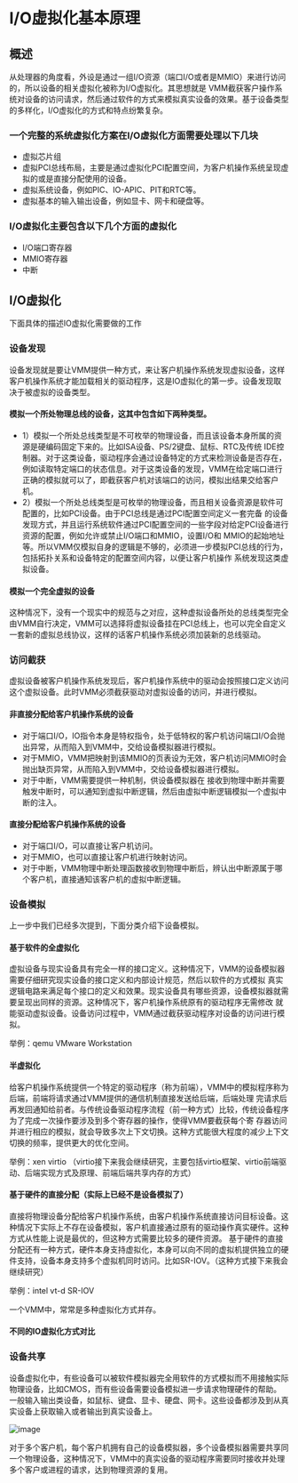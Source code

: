 # I/O虚拟化基本原理

## 概述
从处理器的角度看，外设是通过一组I/O资源（端口I/O或者是MMIO）来进行访问的，所以设备的相关虚拟化被称为I/O虚拟化。其思想就是 VMM截获客户操作系统对设备的访问请求，然后通过软件的方式来模拟真实设备的效果。基于设备类型的多样化，I/O虚拟化的方式和特点纷繁复杂。

### 一个完整的系统虚拟化方案在I/O虚拟化方面需要处理以下几块
* 虚拟芯片组
* 虚拟PCI总线布局，主要是通过虚拟化PCI配置空间，为客户机操作系统呈现虚拟的或是直接分配使用的设备。
* 虚拟系统设备，例如PIC、IO-APIC、PIT和RTC等。
* 虚拟基本的输入输出设备，例如显卡、网卡和硬盘等。

### I/O虚拟化主要包含以下几个方面的虚拟化
* I/O端口寄存器
* MMIO寄存器
* 中断

## I/O虚拟化
下面具体的描述IO虚拟化需要做的工作

### 设备发现
设备发现就是要让VMM提供一种方式，来让客户机操作系统发现虚拟设备，这样客户机操作系统才能加载相关的驱动程序，这是IO虚拟化的第一步。设备发现取决于被虚拟的设备类型。

#### 模拟一个所处物理总线的设备，这其中包含如下两种类型。

* 1）模拟一个所处总线类型是不可枚举的物理设备，而且该设备本身所属的资源是硬编码固定下来的。比如ISA设备、PS/2键盘、鼠标、RTC及传统 IDE控制器。对于这类设备，驱动程序会通过设备特定的方式来检测设备是否存在，例如读取特定端口的状态信息。对于这类设备的发现，VMM在给定端口进行 正确的模拟就可以了，即截获客户机对该端口的访问，模拟出结果交给客户机。
* 2）模拟一个所处总线类型是可枚举的物理设备，而且相关设备资源是软件可配置的，比如PCI设备。由于PCI总线是通过PCI配置空间定义一套完备 的设备发现方式，并且运行系统软件通过PCI配置空间的一些字段对给定PCI设备进行资源的配置，例如允许或禁止I/O端口和MMIO，设置I/O和 MMIO的起始地址等。所以VMM仅模拟自身的逻辑是不够的，必须进一步模拟PCI总线的行为，包括拓扑关系和设备特定的配置空间内容，以便让客户机操作 系统发现这类虚拟设备。

#### 模拟一个完全虚拟的设备

这种情况下，没有一个现实中的规范与之对应，这种虚拟设备所处的总线类型完全由VMM自行决定，VMM可以选择将虚拟设备挂在PCI总线上，也可以完全自定义一套新的虚拟总线协议，这样的话客户机操作系统必须加装新的总线驱动。

### 访问截获
虚拟设备被客户机操作系统发现后，客户机操作系统中的驱动会按照接口定义访问这个虚拟设备。此时VMM必须截获驱动对虚拟设备的访问，并进行模拟。

#### 非直接分配给客户机操作系统的设备

* 对于端口I/O，IO指令本身是特权指令，处于低特权的客户机访问端口I/O会抛出异常，从而陷入到VMM中，交给设备模拟器进行模拟。
* 对于MMIO，VMM把映射到该MMIO的页表设为无效，客户机访问MMIO时会抛出缺页异常，从而陷入到VMM中，交给设备模拟器进行模拟。
* 对于中断，VMM需要提供一种机制，供设备模拟器在 接收到物理中断并需要触发中断时，可以通知到虚拟中断逻辑，然后由虚拟中断逻辑模拟一个虚拟中断的注入。

#### 直接分配给客户机操作系统的设备

* 对于端口I/O，可以直接让客户机访问。
* 对于MMIO，也可以直接让客户机进行映射访问。
* 对于中断，VMM物理中断处理函数接收到物理中断后，辨认出中断源属于哪个客户机，直接通知该客户机的虚拟中断逻辑。

### 设备模拟
上一步中我们已经多次提到，下面分类介绍下设备模拟。

#### 基于软件的全虚拟化

虚拟设备与现实设备具有完全一样的接口定义。这种情况下，VMM的设备模拟器需要仔细研究现实设备的接口定义和内部设计规范，然后以软件的方式模拟 真实逻辑电路来满足每个接口的定义和效果。现实设备具有哪些资源，设备模拟器就需要呈现出同样的资源。这种情况下，客户机操作系统原有的驱动程序无需修改 就能驱动虚拟设备。设备访问过程中，VMM通过截获驱动程序对设备的访问进行模拟。

举例：qemu    VMware Workstation

#### 半虚拟化

给客户机操作系统提供一个特定的驱动程序（称为前端），VMM中的模拟程序称为后端，前端将请求通过VMM提供的通信机制直接发送给后端，后端处理 完请求后再发回通知给前者。与传统设备驱动程序流程（前一种方式）比较，传统设备程序为了完成一次操作要涉及到多个寄存器的操作，使得VMM要截获每个寄 存器访问并进行相应的模拟，就会导致多次上下文切换。这种方式能很大程度的减少上下文切换的频率，提供更大的优化空间。

举例：xen   virtio （virtio接下来我会继续研究，主要包括virtio框架、virtio前端驱动、后端实现方式及原理、前端后端共享内存的方式）

#### 基于硬件的直接分配（实际上已经不是设备模拟了）

直接将物理设备分配给客户机操作系统，由客户机操作系统直接访问目标设备。这种情况下实际上不存在设备模拟，客户机直接通过原有的驱动操作真实硬件。这种方式从性能上说是最优的，但这种方式需要比较多的硬件资源。
基于硬件的直接分配还有一种方式，硬件本身支持虚拟化，本身可以向不同的虚拟机提供独立的硬件支持，设备本身支持多个虚拟机同时访问。比如SR-IOV。（这种方式接下来我会继续研究）

 举例：intel vt-d      SR-IOV

一个VMM中，常常是多种虚拟化方式并存。

#### 不同的IO虚拟化方式对比


### 设备共享

设备虚拟化中，有些设备可以被软件模拟器完全用软件的方式模拟而不用接触实际物理设备，比如CMOS，而有些设备需要设备模拟进一步请求物理硬件的帮助。一般输入输出类设备，如鼠标、键盘、显卡、硬盘、网卡。这些设备都涉及到从真实设备上获取输入或者输出到真实设备上。

![image](https://user-images.githubusercontent.com/87458342/134510691-f329d2e5-4aae-47a0-8339-23d65ecd82ae.png)

对于多个客户机，每个客户机拥有自己的设备模拟器，多个设备模拟器需要共享同一个物理设备，这种情况下，VMM中的真实设备的驱动程序需要同时接收并处理多个客户或进程的请求，达到物理资源的复用。
